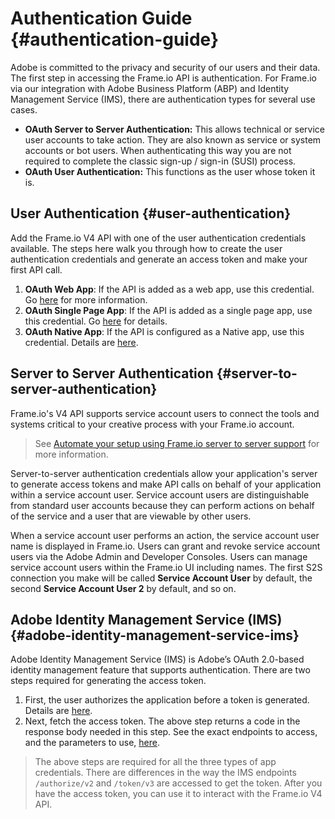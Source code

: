 # Authentication Guide {#authentication-guide}

Adobe is committed to the privacy and security of our users and their data. The first step in accessing the Frame.io API is authentication.
For Frame.io via our integration with Adobe Business Platform (ABP) and Identity Management Service (IMS), there are authentication types for several use cases.

* **OAuth Server to Server Authentication:** This allows technical or service user accounts to take action. They are also known as service or system accounts or bot users. When authenticating this way you are not required to complete the classic sign-up / sign-in (SUSI) process.
* **OAuth User Authentication:** This functions as the user whose token it is.

## User Authentication {#user-authentication}

Add the Frame.io V4 API with one of the user authentication credentials available. The steps here walk you through how to create the user authentication credentials and generate an access token and make your first API call.

1. **OAuth Web App**: If the API is added as a web app, use this credential. Go  [here](https://developer.adobe.com/developer-console/docs/guides/authentication/UserAuthentication/implementation/#oauth-web-app-credential) for more information.
2. **OAuth Single Page App**: If the API is added as a single page app, use this credential. Go [here](https://developer.adobe.com/developer-console/docs/guides/authentication/UserAuthentication/implementation/#oauth-single-page-app-credential) for details.
3. **OAuth Native App**: If the API is configured as a Native app, use this credential.  Details are [here](https://developer.adobe.com/developer-console/docs/guides/authentication/UserAuthentication/implementation/#oauth-native-app-credential).

## Server to Server Authentication {#server-to-server-authentication}

Frame.io's V4 API supports service account users to connect the tools and systems critical to your creative process with your Frame.io account.

> See [Automate your setup using Frame.io server to server support](https://helpx.adobe.com/enterprise/using/automate-using-frame-io.html) for more information.

Server-to-server authentication credentials allow your application's server to generate access tokens and make API calls on behalf of your application within a service account user. Service account users are distinguishable from standard user accounts because they can perform actions on behalf of the service and a user that are viewable by other users.

When a service account user performs an action, the service account user name is displayed in Frame.io. Users can grant and revoke service account users via the Adobe Admin and Developer Consoles. Users can manage service account users within the Frame.io UI including names. The first S2S connection you make will be called **Service Account User** by default, the second **Service Account User 2** by default, and so on.

## Adobe Identity Management Service (IMS) {#adobe-identity-management-service-ims}

Adobe Identity Management Service (IMS) is Adobe’s OAuth 2.0-based identity management feature that supports authentication. There are two steps required for generating the access token.

1. First, the user authorizes the application before a token is generated. Details are [here](https://developer.adobe.com/developer-console/docs/guides/authentication/UserAuthentication/ims/#authorize-request).
2. Next, fetch the access token. The above step returns a code in the response body needed in this step. See the exact endpoints to access, and the parameters to use, [here](https://developer.adobe.com/developer-console/docs/guides/authentication/UserAuthentication/ims/#fetching-access-tokens).

> The above steps are required for all the three types of app credentials. There are differences in the way the IMS endpoints `/authorize/v2` and `/token/v3` are accessed to get the token. After you have the access token, you can use it to interact with the Frame.io V4 API.
